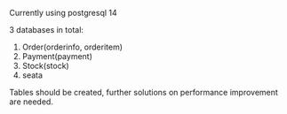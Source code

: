 Currently using postgresql 14

3 databases in total:

1. Order(orderinfo, orderitem)
2. Payment(payment)
3. Stock(stock)
4. seata

Tables should be created, further solutions on performance improvement 
are needed.

